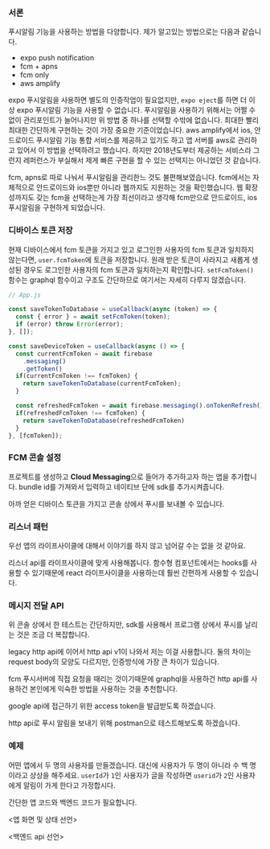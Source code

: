 ### 서론

푸시알림 기능을 사용하는 방법을 다양합니다. 제가 알고있는 방법으로는 다음과 같습니다.

- expo push notification
- fcm + apns
- fcm only
- aws amplify

expo 푸시알림을 사용하면 별도의 인증작업이 필요없지만, `expo eject`를 하면 더 이상 expo 푸시알림 기능을 사용할 수 없습니다. 푸시알림을 사용하기 위해서는 어쩔 수 없이 관리포인트가 늘어나지만 위 방법 중 하나를 선택할 수밖에 없습니다. 최대한 빨리 최대한 간단하게 구현하는 것이 가장 중요한 기준이었습니다. aws amplify에서 ios, 안드로이드 푸시알림 기능 통합 서비스를 제공하고 있기도 하고 앱 서버를 aws로 관리하고 있어서 이 방법을 선택하려고 했습니다. 하지만 2018년도부터 제공하는 서비스라 그런지 레퍼런스가 부실해서 제게 빠른 구현을 할 수 있는 선택지는 아니었던 것 같습니다. 

fcm, apns로 따로 나눠서 푸시알림을 관리한느 것도 불편해보였습니다. fcm에서는 자체적으로 안드로이드와 ios뿐만 아니라 웹까지도 지원하는 것을 확인했습니다. 웹 확장성까지도 갖는 fcm을 선택하는게 가장 최선이라고 생각해 fcm만으로 안드로이드, ios 푸시알림을 구현하게 되었습니다.

### 디바이스 토큰 저장

현재 디바이스에서 fcm 토큰을 가지고 있고 로그인한 사용자의 fcm 토큰과 일치하지 않는다면, `user.fcmToken`에 토큰을 저장합니다. 원래 받은 토큰이 사라지고 새롭게 생성된 경우도 로그인한 사용자의 fcm 토큰과 일치하는지 확인합니다.
`setFcmToken()` 함수는 graphql 함수이고 구조도 간단하므로 여기서는 자세히 다루지 않겠습니다.

```js
// App.js

const saveTokenToDatabase = useCallback(async (token) => {
  const { error } = await setFcmToken(token);
  if (error) throw Error(error);
}, []);

const saveDeviceToken = useCallback(async () => {
  const currentFcmToken = await firebase
    .messaging()
    .getToken()
  if(currentFcmToken !== fcmToken) {
    return saveTokenToDatabase(currentFcmToken);
  }

  const refreshedFcmToken = await firebase.messaging().onTokenRefresh()
  if(refreshedFcmToken !== fcmToken) {
    return saveTokenToDatabase(refreshedFcmToken)
  }
}, [fcmToken]);
```

### FCM 콘솔 설정

프로젝트를 생성하고 **Cloud Messaging**으로 들어가 추가하고자 하는 앱을 추가합니다. bundle id를 가져와서 입력하고 네이티브 단에 sdk를 추가시켜줍니다.

아까 얻은 디바이스 토큰을 가지고 콘솔 상에서 푸시를 보내볼 수 있습니다.

### 리스너 패턴

우선 앱의 라이프사이클에 대해서 이야기를 하지 않고 넘어갈 수는 없을 것 같아요. 

리스너 api를 라이프사이클에 맞게 사용해봅니다. 함수형 컴포넌트에서는 hooks를 사용할 수 있기때문에 react 라이프사이클을 사용하는데 훨씬 간편하게 사용할 수 있습니다.

### 메시지 전달 API

위 콘솔 상에서 한 테스트는 간단하지만, sdk를 사용해서 프로그램 상에서 푸시를 날리는 것은 조금 더 복잡합니다.

legacy http api에 이어서 http api v1이 나와서 저는 이걸 사용합니다. 둘의 차이는 request body의 모양도 다르지만, 인증방식에 가장 큰 차이가 있습니다.

fcm 푸시서버에 직접 요청을 때리는 것이기때문에 graphql을 사용하건 http api를 사용하건 본인에게 익숙한 방법을 사용하는 것을 추천합니다.

google api에 접근하기 위한 access token을 발급받도록 하겠습니다.

http api로 푸시 알림을 보내기 위해 postman으로 테스트해보도록 하겠습니다.

### 예제

어떤 앱에서 두 명의 사용자를 만들겠습니다. 대신에 사용자가 두 명이 아니라 수 백 명이라고 상상을 해주세요. `userId`가 `1`인 사용자가 글을 작성하면 `userid`가 `2`인 사용자에게 알림이 가게 한다고 가정합시다.

간단한 앱 코드와 백엔드 코드가 필요합니다.

<앱 화면 및 상태 선언>

<백엔드 api 선언>
